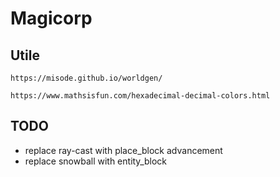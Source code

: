 # Magicorp

## Utile

`https://misode.github.io/worldgen/`

`https://www.mathsisfun.com/hexadecimal-decimal-colors.html`

## TODO

* replace ray-cast with place_block advancement
* replace snowball with entity_block
